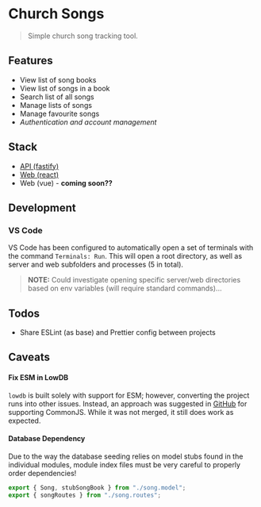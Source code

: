 # Church Songs

> Simple church song tracking tool.

## Features

- View list of song books
- View list of songs in a book
- Search list of all songs
- Manage lists of songs
- Manage favourite songs
- _Authentication and account management_

## Stack

- [API (fastify)](./server-fastify/README.md)
- [Web (react)](./web-react/README.md)
- Web (vue) - **coming soon??**

## Development

### VS Code

VS Code has been configured to automatically open a set of terminals with the command `Terminals: Run`. This will open a root directory, as well as server and web subfolders and processes (5 in total).

> **NOTE:** Could investigate opening specific server/web directories based on env variables (will require standard commands)...

## Todos

- Share ESLint (as base) and Prettier config between projects

## Caveats

#### Fix ESM in LowDB

`lowdb` is built solely with support for ESM; however, converting the project runs into other issues. Instead, an approach was suggested in [GitHub](https://github.com/typicode/lowdb/issues/471#issuecomment-850908461) for supporting CommonJS. While it was not merged, it still does work as expected.

#### Database Dependency

Due to the way the database seeding relies on model stubs found in the individual modules, module index files must be very careful to properly order dependencies!

```ts
export { Song, stubSongBook } from "./song.model";
export { songRoutes } from "./song.routes";
```

